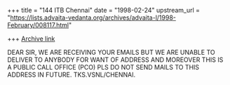 +++
title = "144 ITB Chennai"
date = "1998-02-24"
upstream_url = "https://lists.advaita-vedanta.org/archives/advaita-l/1998-February/008117.html"

+++
[Archive link](https://lists.advaita-vedanta.org/archives/advaita-l/1998-February/008117.html)

DEAR SIR, WE ARE RECEIVING YOUR EMAILS BUT WE ARE
UNABLE TO
DELIVER TO ANYBODY FOR WANT OF ADDRESS AND MOREOVER
THIS IS A PUBLIC CALL OFFICE (PCO) PLS DO NOT SEND MAILS
TO THIS ADDRESS IN FUTURE. TKS.VSNL/CHENNAI.

